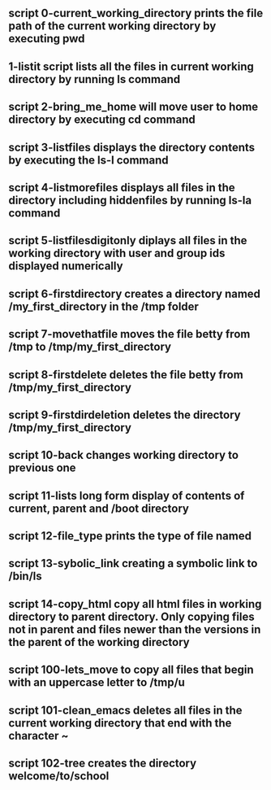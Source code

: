 ## script 0-current_working_directory prints the file path of the current working directory by executing pwd

## 1-listit script lists all the files in current working directory by running ls command

## script 2-bring_me_home will move user to home directory by executing cd command

## script 3-listfiles displays the directory contents by executing the ls-l command

## script 4-listmorefiles displays all files in the directory including hiddenfiles by running ls-la command

## script 5-listfilesdigitonly diplays all files in the working directory with user and group ids displayed numerically

## script 6-firstdirectory creates a directory named /my_first_directory in the /tmp folder

## script 7-movethatfile moves the file betty from /tmp to /tmp/my_first_directory

## script 8-firstdelete deletes the file betty from /tmp/my_first_directory

## script 9-firstdirdeletion deletes the directory /tmp/my_first_directory

## script 10-back changes working directory to previous one

## script 11-lists long form display of contents of current, parent and /boot directory

## script 12-file_type prints the type of file named

## script 13-sybolic_link creating a symbolic link to /bin/ls

## script 14-copy_html copy all html files in working directory to parent directory. Only copying files not in parent and files newer than the versions in the parent of the working directory

## script 100-lets_move to copy all files that begin with an uppercase letter to /tmp/u

## script 101-clean_emacs deletes all files in the current working directory that end with the character ~

## script 102-tree creates the directory welcome/to/school
